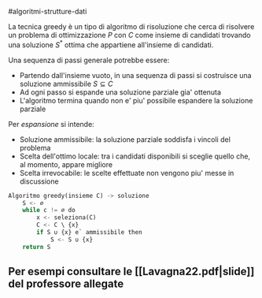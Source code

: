 #algoritmi-strutture-dati 

La tecnica greedy è un tipo di algoritmo di risoluzione che cerca di risolvere un problema di ottimizzazione $P$ con $C$ come insieme di candidati trovando una soluzione $S^*$ ottima che appartiene all'insieme di candidati.

Una sequenza di passi generale potrebbe essere:
- Partendo dall'insieme vuoto, in una sequenza di passi si costruisce una soluzione ammissibile $S \subseteq C$
- Ad ogni passo si espande una soluzione parziale gia' ottenuta
- L'algoritmo termina quando non e' piu' possibile espandere la soluzione parziale

Per _espansione_ si intende:
- Soluzione ammissibile: la soluzione parziale soddisfa i vincoli del problema
- Scelta dell'ottimo locale: tra i candidati disponibili si sceglie quello che, al momento, appare migliore
- Scelta irrevocabile: le scelte effettuate non vengono piu' messe in discussione

```python
Algoritmo greedy(insieme C) -> soluzione
	S <- ∅
	while c != ∅ do
		x <- seleziona(C)
		C <- C \ {x}
		if S ∪ {x} e` ammissibile then
			S <- S ∪ {x}
	return S
```

## Per esempi consultare le [[Lavagna22.pdf|slide]] del professore allegate
